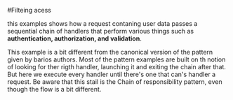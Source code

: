 #Filteing acess

this examples shows how a request contaning user data passes a sequential chain of handlers that perform various things such as **authentication, authorization, and validation**.

This example is a bit different from the canonical version of the pattern given by barios authors. Most of the pattern examples are built on th notion of looking for ther rigth handler, launching it and exiting the chain after that. But here we execute every handler until there's one that can's handler a request. Be aware that this stail is the Chain of responsibility pattern, even though the flow is a bit different.


